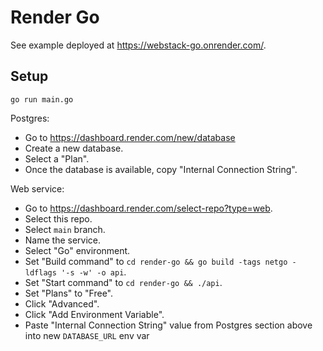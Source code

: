 # Render Go

See example deployed at
<https://webstack-go.onrender.com/>.

## Setup

```
go run main.go
```

Postgres:

* Go to <https://dashboard.render.com/new/database>
* Create a new database.
* Select a "Plan".
* Once the database is available, copy "Internal Connection String".

Web service:

* Go to <https://dashboard.render.com/select-repo?type=web>.
* Select this repo.
* Select `main` branch.
* Name the service.
* Select "Go" environment.
* Set "Build command" to `cd render-go && go build -tags netgo -ldflags '-s -w' -o api`.
* Set "Start command" to `cd render-go && ./api`.
* Set "Plans" to "Free".
* Click "Advanced".
* Click "Add Environment Variable".
* Paste "Internal Connection String" value from Postgres section above into new `DATABASE_URL` env var
